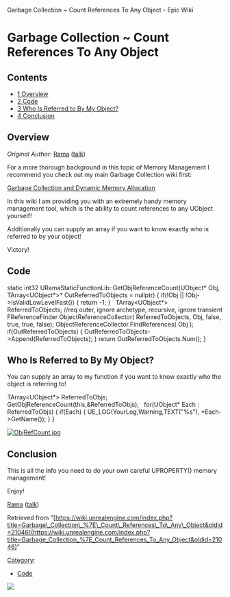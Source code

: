 Garbage Collection ~ Count References To Any Object - Epic Wiki                    

Garbage Collection ~ Count References To Any Object
===================================================

Contents
--------

*   [1 Overview](#Overview)
*   [2 Code](#Code)
*   [3 Who Is Referred to By My Object?](#Who_Is_Referred_to_By_My_Object.3F)
*   [4 Conclusion](#Conclusion)

Overview
--------

_Original Author:_ [Rama](/User:Rama "User:Rama") ([talk](/User_talk:Rama "User talk:Rama"))

For a more thorough background in this topic of Memory Management I recommend you check out my main Garbage Collection wiki first:

[Garbage Collection and Dynamic Memory Allocation](https://wiki.unrealengine.com/Garbage_Collection_%26_Dynamic_Memory_Allocation#Counting_UPROPERTY.28.29_References_To_Any_Object)

In this wiki I am providing you with an extremely handy memory management tool, which is the ability to count references to any UObject yourself!

Additionally you can supply an array if you want to know exactly who is referred to by your object!

Victory!

Code
----

static int32 URamaStaticFunctionLib::GetObjReferenceCount(UObject\* Obj, TArray<UObject\*\>\* OutReferredToObjects \= nullptr)
{
	if(!Obj || !Obj\-\>IsValidLowLevelFast()) 
	{
		return \-1;
	}
 
	TArray<UObject\*\> ReferredToObjects;				//req outer, ignore archetype, recursive, ignore transient
	FReferenceFinder ObjectReferenceCollector( ReferredToObjects, Obj, false, true, true, false);
	ObjectReferenceCollector.FindReferences( Obj );
 
        if(OutReferredToObjects)
	{
		OutReferredToObjects\-\>Append(ReferredToObjects);
	}
	return OutReferredToObjects.Num();
}

Who Is Referred to By My Object?
--------------------------------

You can supply an array to my function if you want to know exactly who the object is referring to!

TArray<UObject\*\> ReferredToObjs;
 
GetObjReferenceCount(this,&ReferredToObjs);
 
for(UObject\* Each : ReferredToObjs)
{
	if(Each)
	{
		UE\_LOG(YourLog,Warning,TEXT("%s"), \*Each\-\>GetName());
	}
}

[![ObjRefCount.jpg](https://d26ilriwvtzlb.cloudfront.net/0/07/ObjRefCount.jpg)](/File:ObjRefCount.jpg)

Conclusion
----------

This is all the info you need to do your own careful UPROPERTY() memory management!

Enjoy!

[Rama](/User:Rama "User:Rama") ([talk](/User_talk:Rama "User talk:Rama"))

Retrieved from "[https://wiki.unrealengine.com/index.php?title=Garbage\_Collection\_%7E\_Count\_References\_To\_Any\_Object&oldid=21046](https://wiki.unrealengine.com/index.php?title=Garbage_Collection_%7E_Count_References_To_Any_Object&oldid=21046)"

[Category](/Special:Categories "Special:Categories"):

*   [Code](/Category:Code "Category:Code")

  ![](https://tracking.unrealengine.com/track.png)